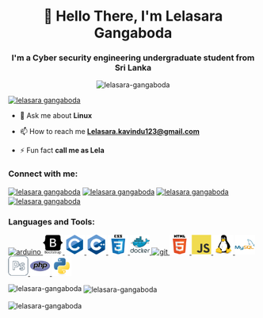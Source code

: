 <h1 align="center">‍🙌 Hello There, I'm Lelasara Gangaboda</h1>
<h3 align="center"> I'm a Cyber security engineering undergraduate student from Sri Lanka</h3>

<p align="center"> <img src="https://komarev.com/ghpvc/?username=lelasara-gangaboda&label=Profile%20views&color=0e75b6&style=flat" alt="lelasara-gangaboda" /> </p>

<p align="left"> <a href="https://twitter.com/lelasara gangaboda" target="blank"><img src="https://img.shields.io/twitter/follow/lelasara gangaboda?logo=twitter&style=for-the-badge" alt="lelasara gangaboda" /></a> </p>

- 💬 Ask me about **Linux**

- 📫 How to reach me **Lelasara.kavindu123@gmail.com**

- ⚡ Fun fact **call me as Lela**

<h3 align="left">Connect with me:</h3>
<p align="left">
<a href="https://twitter.com/lelasara gangaboda" target="blank"><img align="center" src="https://raw.githubusercontent.com/rahuldkjain/github-profile-readme-generator/master/src/images/icons/Social/twitter.svg" alt="lelasara gangaboda" height="30" width="40" /></a>
<a href="https://linkedin.com/in/lelasara gangaboda" target="blank"><img align="center" src="https://raw.githubusercontent.com/rahuldkjain/github-profile-readme-generator/master/src/images/icons/Social/linked-in-alt.svg" alt="lelasara gangaboda" height="30" width="40" /></a>
<a href="https://fb.com/lelasara gangaboda" target="blank"><img align="center" src="https://raw.githubusercontent.com/rahuldkjain/github-profile-readme-generator/master/src/images/icons/Social/facebook.svg" alt="lelasara gangaboda" height="30" width="40" /></a>
<a href="https://instagram.com/lelasara gangaboda" target="blank"><img align="center" src="https://raw.githubusercontent.com/rahuldkjain/github-profile-readme-generator/master/src/images/icons/Social/instagram.svg" alt="lelasara gangaboda" height="30" width="40" /></a>
</p>

<h3 align="left">Languages and Tools:</h3>
<p align="left"> <a href="https://www.arduino.cc/" target="_blank" rel="noreferrer"> <img src="https://cdn.worldvectorlogo.com/logos/arduino-1.svg" alt="arduino" width="40" height="40"/> </a> <a href="https://getbootstrap.com" target="_blank" rel="noreferrer"> <img src="https://raw.githubusercontent.com/devicons/devicon/master/icons/bootstrap/bootstrap-plain-wordmark.svg" alt="bootstrap" width="40" height="40"/> </a> <a href="https://www.cprogramming.com/" target="_blank" rel="noreferrer"> <img src="https://raw.githubusercontent.com/devicons/devicon/master/icons/c/c-original.svg" alt="c" width="40" height="40"/> </a> <a href="https://www.w3schools.com/cpp/" target="_blank" rel="noreferrer"> <img src="https://raw.githubusercontent.com/devicons/devicon/master/icons/cplusplus/cplusplus-original.svg" alt="cplusplus" width="40" height="40"/> </a> <a href="https://www.w3schools.com/css/" target="_blank" rel="noreferrer"> <img src="https://raw.githubusercontent.com/devicons/devicon/master/icons/css3/css3-original-wordmark.svg" alt="css3" width="40" height="40"/> </a> <a href="https://www.docker.com/" target="_blank" rel="noreferrer"> <img src="https://raw.githubusercontent.com/devicons/devicon/master/icons/docker/docker-original-wordmark.svg" alt="docker" width="40" height="40"/> </a> <a href="https://git-scm.com/" target="_blank" rel="noreferrer"> <img src="https://www.vectorlogo.zone/logos/git-scm/git-scm-icon.svg" alt="git" width="40" height="40"/> </a> <a href="https://www.w3.org/html/" target="_blank" rel="noreferrer"> <img src="https://raw.githubusercontent.com/devicons/devicon/master/icons/html5/html5-original-wordmark.svg" alt="html5" width="40" height="40"/> </a> <a href="https://developer.mozilla.org/en-US/docs/Web/JavaScript" target="_blank" rel="noreferrer"> <img src="https://raw.githubusercontent.com/devicons/devicon/master/icons/javascript/javascript-original.svg" alt="javascript" width="40" height="40"/> </a> <a href="https://www.linux.org/" target="_blank" rel="noreferrer"> <img src="https://raw.githubusercontent.com/devicons/devicon/master/icons/linux/linux-original.svg" alt="linux" width="40" height="40"/> </a> <a href="https://www.mysql.com/" target="_blank" rel="noreferrer"> <img src="https://raw.githubusercontent.com/devicons/devicon/master/icons/mysql/mysql-original-wordmark.svg" alt="mysql" width="40" height="40"/> </a> <a href="https://www.photoshop.com/en" target="_blank" rel="noreferrer"> <img src="https://raw.githubusercontent.com/devicons/devicon/master/icons/photoshop/photoshop-line.svg" alt="photoshop" width="40" height="40"/> </a> <a href="https://www.php.net" target="_blank" rel="noreferrer"> <img src="https://raw.githubusercontent.com/devicons/devicon/master/icons/php/php-original.svg" alt="php" width="40" height="40"/> </a> <a href="https://www.python.org" target="_blank" rel="noreferrer"> <img src="https://raw.githubusercontent.com/devicons/devicon/master/icons/python/python-original.svg" alt="python" width="40" height="40"/> </a> </p>

<p><img align="left" src="https://github-readme-stats.vercel.app/api/top-langs?username=lelasara-gangaboda&show_icons=true&locale=en&layout=compact" alt="lelasara-gangaboda" /></p>

<p>&nbsp;<img align="center" src="https://github-readme-stats.vercel.app/api?username=lelasara-gangaboda&show_icons=true&locale=en" alt="lelasara-gangaboda" /></p>

<p><img align="center" src="https://github-readme-streak-stats.herokuapp.com/?user=lelasara-gangaboda&" alt="lelasara-gangaboda" /></p>
